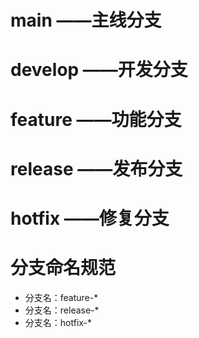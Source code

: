# main ——主线分支

# develop ——开发分支

# feature ——功能分支

# release ——发布分支

# hotfix ——修复分支

# 分支命名规范

- 分支名：feature-*
- 分支名：release-*
- 分支名：hotfix-*
